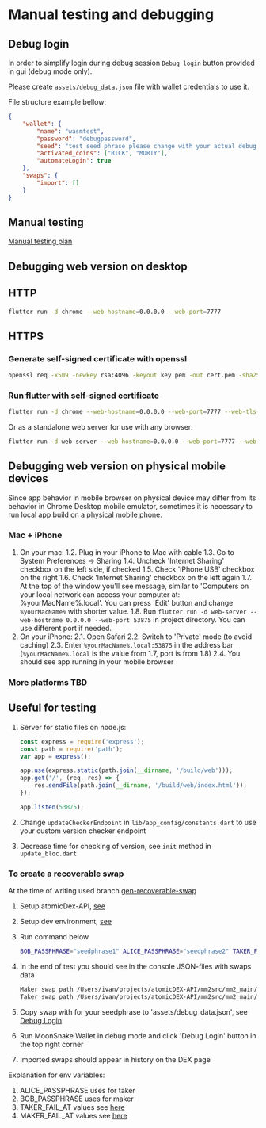 # Manual testing and debugging

## Debug login

In order to simplify login during debug session `Debug login` button provided in gui (debug mode only).

Please create `assets/debug_data.json` file with wallet credentials to use it.

File structure example bellow:

```json
{
    "wallet": {
        "name": "wasmtest",
        "password": "debugpassword",
        "seed": "test seed phrase please change with your actual debug seed",
        "activated_coins": ["RICK", "MORTY"],
        "automateLogin": true
    },
    "swaps": {
        "import": []
    }
}
```

## Manual testing

[Manual testing plan](https://docs.google.com/spreadsheets/d/1EiFwI00VJFj5lRm-x-ybRoV8r17EW3GnhzTBR628XjM/edit#gid=0)

## Debugging web version on desktop 

## HTTP

```bash
flutter run -d chrome --web-hostname=0.0.0.0 --web-port=7777 
```

## HTTPS

### Generate self-signed certificate with openssl

```bash
openssl req -x509 -newkey rsa:4096 -keyout key.pem -out cert.pem -sha256 -days 3650 -nodes -subj "/C=XX/ST=StateName/L=CityName/O=CompanyName/OU=CompanySectionName/CN=CommonNameOrHostname"
```

### Run flutter with self-signed certificate

```bash
flutter run -d chrome --web-hostname=0.0.0.0 --web-port=7777 --web-tls-cert-key-path=key.pem --web-tls-cert-path=cert.pem
```

Or as a standalone web server for use with any browser:

```bash
flutter run -d web-server --web-hostname=0.0.0.0 --web-port=7777 --web-tls-cert-key-path=key.pem --web-tls-cert-path=cert.pem
```

## Debugging web version on physical mobile devices

Since app behavior in mobile browser on physical device may differ from its behavior in Chrome Desktop mobile emulator, sometimes it is necessary to run local app build on a physical mobile phone.

### Mac + iPhone

1. On your mac:
 1.2. Plug in your iPhone to Mac with cable
 1.3. Go to System Preferences -> Sharing
 1.4. Uncheck 'Internet Sharing' checkbox on the left side, if checked
 1.5. Check 'iPhone USB' checkbox on the right
 1.6. Check 'Internet Sharing' checkbox on the left again
 1.7. At the top of the window you'll see message, similar to 'Computers on your local network can access your computer at:  %yourMacName%.local'. You can press 'Edit' button and change `%yourMacName%` with shorter value.
 1.8. Run `flutter run -d web-server --web-hostname 0.0.0.0 --web-port 53875` in project directory.   You can use different port if needed.
2. On your iPhone:
 2.1. Open Safari
 2.2. Switch to 'Private' mode (to avoid caching)
 2.3. Enter `%yourMacName%.local:53875` in the address bar (`%yourMacName%.local` is the value from 1.7, port is from 1.8)
 2.4. You should see app running in your mobile browser

### More platforms TBD

## Useful for testing

  1. Server for static files on node.js:

      ```js
      const express = require('express');
      const path = require('path');
      var app = express();

      app.use(express.static(path.join(__dirname, '/build/web')));
      app.get('/', (req, res) => {
          res.sendFile(path.join(__dirname, '/build/web/index.html'));
      });

      app.listen(53875);
      ```

  2. Change `updateCheckerEndpoint` in `lib/app_config/constants.dart` to use your custom version checker endpoint
  3. Decrease time for checking of version, see `init` method in `update_bloc.dart`

### To create a recoverable swap

At the time of writing used branch [gen-recoverable-swap](https://github.com/KomodoPlatform/atomicDEX-API/pull/1428)

  1. Setup atomicDex-API, [see](https://github.com/KomodoPlatform/atomicDEX-API/tree/dev#building-from-source)
  2. Setup dev environment, [see](https://github.com/KomodoPlatform/atomicDEX-API/blob/dev/docs/DEV_ENVIRONMENT.md#running-native-tests)
  3. Run command below

      ```bash
      BOB_PASSPHRASE="seedphrase1" ALICE_PASSPHRASE="seedphrase2" TAKER_FAIL_AT="taker_payment_refund" MAKER_FAIL_AT="taker_payment_spend" cargo test --package mm2_main --lib mm2::lp_swap::lp_swap_tests::gen_recoverable_swap -- --exact --ignored --nocapture
      ```

  4. In the end of test you should see in the console JSON-files with swaps data

      ```bash
      Maker swap path /Users/ivan/projects/atomicDEX-API/mm2src/mm2_main/DB/030e5e283d0405ae3d01c6d6fd1e7a060aa61fde/SWAPS/MY/336dc9dd-4a1c-4da8-8a63-a2881067ae0c.json
      Taker swap path /Users/ivan/projects/atomicDEX-API/mm2src/mm2_main/DB/21605444b36ec72780bdf52a5ffbc18288893664/SWAPS/MY/336dc9dd-4a1c-4da8-8a63-a2881067ae0c.json
      ```

  5. Copy swap with for your seedphrase to 'assets/debug_data.json', see [Debug Login](#debug-login)
  6. Run MoonSnake Wallet in debug mode and click 'Debug Login' button in the top right corner
  7. Imported swaps should appear in history on the DEX page

  Explanation for env variables:

  1. ALICE_PASSPHRASE uses for taker
  2. BOB_PASSPHRASE uses for maker
  3. TAKER_FAIL_AT values see [here](https://github.com/KomodoPlatform/atomicDEX-API/pull/1428/files#diff-3b58e25a3c557aa8a502011591e9a7d56441fd147c2ab072e108902a06ef3076R481)
  4. MAKER_FAIL_AT values see [here](https://github.com/KomodoPlatform/atomicDEX-API/pull/1428/files#diff-608240539630bec8eb43b211b0b74ec3580b34dda66e339bac21c04b1db6da43R1861)
